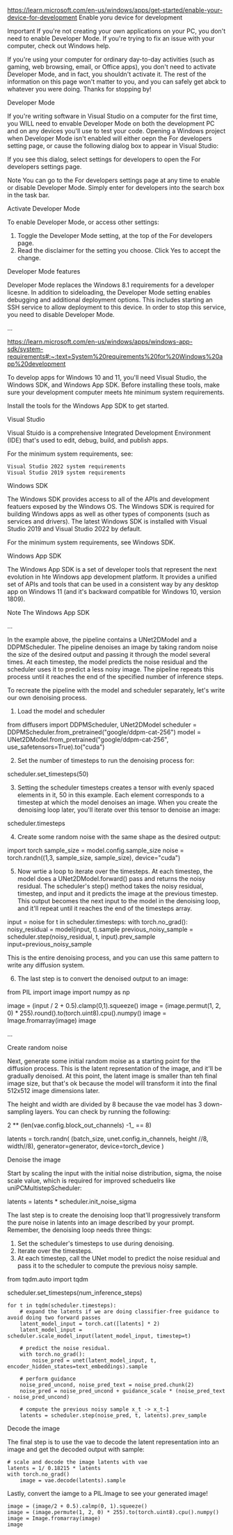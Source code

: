 https://learn.microsoft.com/en-us/windows/apps/get-started/enable-your-device-for-development
Enable yoru device for development

Important 
If you're not creating your own applications on your PC, you don't need to enable Developer Mode. If you're trying to fix an issue with your computer, check out Windows help.

If you're using your computer for ordinary day-to-day activities (such as gaming, web browsing, email, or Office apps), you don't need to activate Developer Mode, and in fact, you shouldn't activate it. The rest of the information on this page won't matter to you, and you can safely get abck to whatever you were doing. Thanks for stopping by!

Developer Mode

If you're writing software in Visual Studio on a computer for the first time, you WILL need to envable Developer Mode on both the development PC and on any devices you'll use to test your code. Opening a Windows project when Developer Mode isn't enabled will either oepn the For developers setting page, or cause the following dialog box to appear in Visual Studio:

If you see this dialog, select settings for developers to open the For developers settings page.

Note
You can go to the For developers settings page at any time to enable or disable Developer Mode. Simply enter for developers into the search box in the task bar.

Activate Developer Mode

To enable Developer Mode, or access other settings:

1. Toggle the Developer Mode setting, at the top of the For developers page.
2. Read the disclaimer for the setting you choose. Click Yes to accept the change.

Developer Mode features

Developer Mode replaces the Windows 8.1 requirements for a developer licesne. In addition to sideloading, the Developer Mode setting enables debugging and additional deployment options. This includes starting an SSH service to allow deployment to this device. In order to stop this service, you need to disable Developer Mode.

...

https://learn.microsoft.com/en-us/windows/apps/windows-app-sdk/system-requirements#:~:text=System%20requirements%20for%20Windows%20app%20development

To develop apps for Windows 10 and 11, you'll need Visual Studio, the Windows SDK, and Windows App SDK. Before installing these tools, make sure your development computer meets hte minimum system requirements.

Install the tools for the Windows App SDK to get started.

Visual Studio

Visual Stuido is a comprehensive Integrated Development Environment (IDE) that's used to edit, debug, build, and publish apps.

For the minimum system requirements, see:

    Visual Studio 2022 system requirements
    Visual Studio 2019 system requirements

Windows SDK

The Windows SDK provides access to all of the APIs and development featuers exposed by the Windows OS. The Windows SDK is required for building Windows apps as well as other types of components (such as services and drivers). The latest Windows SDK is installed with Visual Studio 2019 and Visual Studio 2022 by default.

For the minimum system requirements, see Windows SDK.

Windows App SDK 

The Windows App SDK is a set of developer tools that represent the next evolution in hte Windows app development platform. It provides a unified set of APIs and tools that can be used in a consistent way by any desktop app on Windows 11 (and it's backward compatible for Windows 10, version 1809).

Note
The Windows App SDK

...

In the example above, the pipeline contains a UNet2DModel and a DDPMScheduler. The pipeline denoises an image by taking random noise the size of the desired output and passing it through the model several times. At each timestep, the model predicts the noise residual and the scheduler uses it to predict a less noisy image. The pipeline repeats this process until it reaches the end of the specified number of inference steps.

To recreate the pipeline with the model and scheduler separately, let's write our own denoising process. 

1. Load the model and scheduler

from diffusers import DDPMScheduler, UNet2DModel
scheduler = DDPMScheduler.from_pretrained("google/ddpm-cat-256")
model = UNet2DModel.from_pretrained("google/ddpm-cat-256", use_safetensors=True).to("cuda")

2. Set the number of timesteps to run the denoising process for:

scheduler.set_timesteps(50)

3. Setting the scheduler timesteps creates a tensor with evenly spaced elements in it, 50 in this example. Each element corresponds to a timestep at which the model denoises an image. When you create the denoising loop later, you'll iterate over this tensor to denoise an image:

scheduler.timesteps

4. Create some random noise with the same shape as the desired output:

import torch
sample_size = model.config.sample_size
noise = torch.randn((1,3, sample_size, sample_size), device="cuda")

5. Now wrtie a loop to iterate over the timesteps. At each timestep, the model does a UNet2DModel.forward() pass and returns the noisy residual. The scheduler's step() method takes the noisy residual, timestep, and input and it predicts the image at the previous timestep. This output becomes the next input to the model in the denoising loop, and it'll repeat until it reaches the end of the timesteps array.

input = noise
for t in scheduler.timesteps:
    with torch.no_grad():
        noisy_residual = model(input, t).sample
    previous_noisy_sample = scheduler.step(noisy_residual, t, input).prev_sample
    input=previous_noisy_sample 

This is the entire denoising process, and you can use this same pattern to write any diffusion system. 

6. The last step is to convert the denoised output to an image:

from PIL import image
import numpy as np

image = (input / 2 + 0.5).clamp(0,1).squeeze()
image = (image.permut(1, 2, 0) * 255).round().to(torch.uint8).cpu().numpy()
image = Image.fromarray(image)
image

...

Create random noise 

Next, generate some initial random moise as a starting point for the diffusion process. This is the latent representation of the image, and it'll be gradually denoised. At this point, the latent image is smaller than teh final image size, but that's ok because the model will transform it into the final 512x512 image dimensions later.

The height and width are divided by 8 because the vae model has 3 down-sampling layers. You can check by running the following:

2 ** (len(vae.config.block_out_channels) -1_ == 8)

latents = torch.randn(
    (batch_size, unet.config.in_channels, height //8, width//8),
    generator=generator,
    device=torch_device
)

Denoise the image 

Start by scaling the input with the initial noise distribution, sigma, the noise scale value, which is required for improved scheduelrs like uniPCMultistepScheduler:

latents = latents * scheduler.init_noise_sigma

The last step is to create the denoising loop that'll progressively transform the pure noise in latents into an image described by your prompt. Remember, the denoising loop needs three things:

1. Set the scheduler's timesteps to use during denoising.
2. Iterate over the timesteps.
3. At each timestep, call the UNet model to predict the noise residual and pass it to the scheduler to compute the previous noisy sample.

from tqdm.auto import tqdm 

scheduler.set_timesteps(num_inference_steps)

```
for t in tqdm(scheduler.timesteps):
    # expand the latents if we are doing classifier-free guidance to avoid doing two forward passes
    latent_model_input = torch.cat([latents] * 2)
    latent_model_input = scheduler.scale_model_input(latent_model_input, timestep=t)

    # predict the noise residual.
    with torch.no_grad():
        noise_pred = unet(latent_model_input, t, encoder_hidden_states=text_embeddings).sample

    # perform guidance 
    noise_pred_uncond, noise_pred_text = noise_pred.chunk(2)
    noise_pred = noise_pred_uncond + guidance_scale * (noise_pred_text - noise_pred_uncond)

    # compute the previous noisy sample x_t -> x_t-1
    latents = scheduler.step(noise_pred, t, latents).prev_sample 

```

Decode the image 

The final step is to use the vae to decode the latent representation into an image and get the decoded output with sample:

```
# scale and decode the image latents with vae 
latents = 1/ 0.18215 * latents 
with torch.no_grad()
    image = vae.decode(latents).sample
```

Lastly, convert the iamge to a PIL.Image to see your generated image!

```
image = (image/2 + 0.5).calmp(0, 1).squeeze() 
image = (image.permute(1, 2, 0) * 255).to(torch.uint8).cpu().numpy()
image = Image.fromarray(image) 
image 
```

